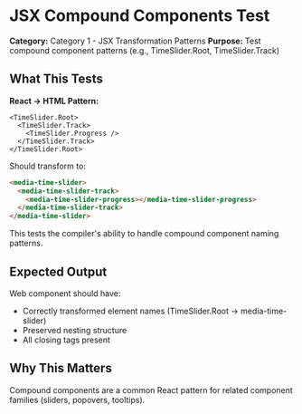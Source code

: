 # JSX Compound Components Test

**Category:** Category 1 - JSX Transformation Patterns
**Purpose:** Test compound component patterns (e.g., TimeSlider.Root, TimeSlider.Track)

## What This Tests

**React → HTML Pattern:**
```tsx
<TimeSlider.Root>
  <TimeSlider.Track>
    <TimeSlider.Progress />
  </TimeSlider.Track>
</TimeSlider.Root>
```

Should transform to:
```html
<media-time-slider>
  <media-time-slider-track>
    <media-time-slider-progress></media-time-slider-progress>
  </media-time-slider-track>
</media-time-slider>
```

This tests the compiler's ability to handle compound component naming patterns.

## Expected Output

Web component should have:
- Correctly transformed element names (TimeSlider.Root → media-time-slider)
- Preserved nesting structure
- All closing tags present

## Why This Matters

Compound components are a common React pattern for related component families (sliders, popovers, tooltips).
